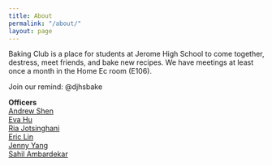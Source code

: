 ```yaml
---
title: About
permalink: "/about/"
layout: page
---
```


Baking Club is a place for students at Jerome High School to come together, destress, meet friends, and bake new recipes. We have meetings at least once a month in the Home Ec room (E106).   
   
Join our remind: @djhsbake   
   
**Officers**   
[Andrew Shen
](mailto:19shen_andrew@dublinstudents.net)   
[Eva Hu](19hu_eva@dublinstudents.net)   
[Ria Jotsinghani](19jotsinghani_ria@dublinstudents.net)   
[Eric Lin](19lin_eric@dublinstudents.net)   
[Jenny Yang](19jenny_yang@dublinstudents.net)   
[Sahil Ambardekar](19ambardekar_sahil@dublinstudents.net)